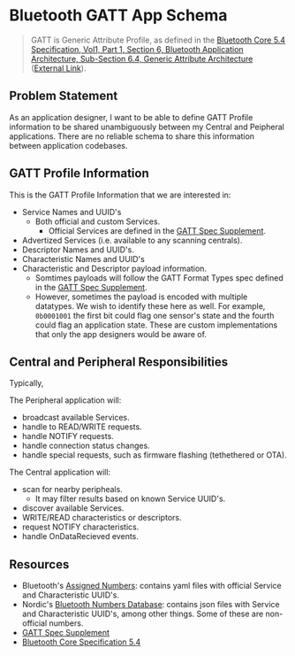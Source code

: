 # Bluetooth GATT App Schema

> GATT is Generic Attribute Profile, as defined in the [Bluetooth Core 5.4 Specification, Vol1, Part 1, Section 6, Bluetooth Application Architecture, Sub-Section 6.4, Generic Attribute Architecture](./Bluetooth_Core_v5.4_Vol1_Part1_6_Bluetooth_Application_Architecture.pdf) ([External Link](https://www.bluetooth.com/specifications/specs/core-specification-5-4/)).


## Problem Statement

As an application designer, I want to be able to define GATT Profile information to be shared unambiguously between my Central and Peipheral applications. There are no reliable schema to share this information between application codebases.


## GATT Profile Information

This is the GATT Profile Information that we are interested in:
- Service Names and UUID's
    - Both official and custom Services.
        - Official Services are defined in the [GATT Spec Supplement](./GATT_Specification_Supplement_v9.pdf).
- Advertized Services (i.e. available to any scanning centrals).
- Descriptor Names and UUID's.
- Characteristic Names and UUID's
- Characteristic and Descriptor payload information.
    - Somtimes payloads will follow the GATT Format Types spec defined in the [GATT Spec Supplement](./GATT_Specification_Supplement_v9.pdf).
    - However, sometimes the payload is encoded with multiple datatypes. We wish to identify these here as well. For example, `0b0001001` the first bit could flag one sensor's state and the fourth could flag an application state. These are custom implementations that only the app designers would be aware of.


## Central and Peripheral Responsibilities

Typically, 

The Peripheral application will:
- broadcast available Services.
- handle to READ/WRITE requests.
- handle NOTIFY requests.
- handle connection status changes.
- handle special requests, such as firmware flashing (tethethered or OTA).

The Central application will:
- scan for nearby peripheals.
    - It may filter results based on known Service UUID's.
- discover available Services.
- WRITE/READ characteristics or descriptors.
- request NOTIFY characteristics.
- handle OnDataRecieved events.


## Resources

- Bluetooth's [Assigned Numbers](https://bitbucket.org/bluetooth-SIG/public/src/main/assigned_numbers/uuids/): contains yaml files with official Service and Characteristic UUID's.
- Nordic's [Bluetooth Numbers Database](https://github.com/NordicSemiconductor/bluetooth-numbers-database/tree/master/v1): contains json files with Service and Characteristic UUID's, among other things. Some of these are non-official numbers.
- [GATT Spec Supplement](./GATT_Specification_Supplement_v9.pdf)
- [Bluetooth Core Specification 5.4](https://www.bluetooth.com/specifications/specs/core-specification-5-4/)